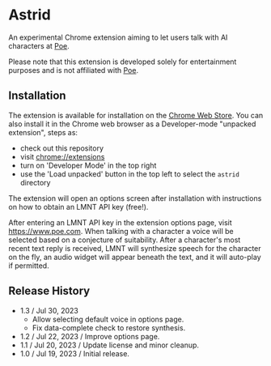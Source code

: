# Astrid

An experimental Chrome extension aiming to let users talk with AI characters at [Poe](https://www.poe.com).

Please note that this extension is developed solely for
entertainment purposes and is not affiliated with
[Poe](https://www.poe.com).

## Installation

The extension is available for installation on the [Chrome Web Store](https://chrome.google.com/webstore/detail/lmnt-poe-speech/bpjnglplfbjmffahdejhmekhbmlcopmo). You can also install it in the Chrome web browser as a Developer-mode "unpacked extension", steps as:

- check out this repository
- visit [chrome://extensions](chrome://extensions)
- turn on 'Developer Mode' in the top right
- use the 'Load unpacked' button in the top left to select the `astrid` directory

The extension will open an options screen after installation with instructions
on how to obtain an LMNT API key (free!).

After entering an LMNT API key in the extension options page, visit
https://www.poe.com. When talking with a character a voice will be
selected based on a conjecture of suitability. After a character's most recent
text reply is received, LMNT will synthesize speech for the character on the
fly, an audio widget will appear beneath the text, and it will auto-play if
permitted.

## Release History

- 1.3 / Jul 30, 2023
  - Allow selecting default voice in options page.
  - Fix data-complete check to restore synthesis.
- 1.2 / Jul 22, 2023 / Improve options page.
- 1.1 / Jul 20, 2023 / Update license and minor cleanup.
- 1.0 / Jul 19, 2023 / Initial release.
